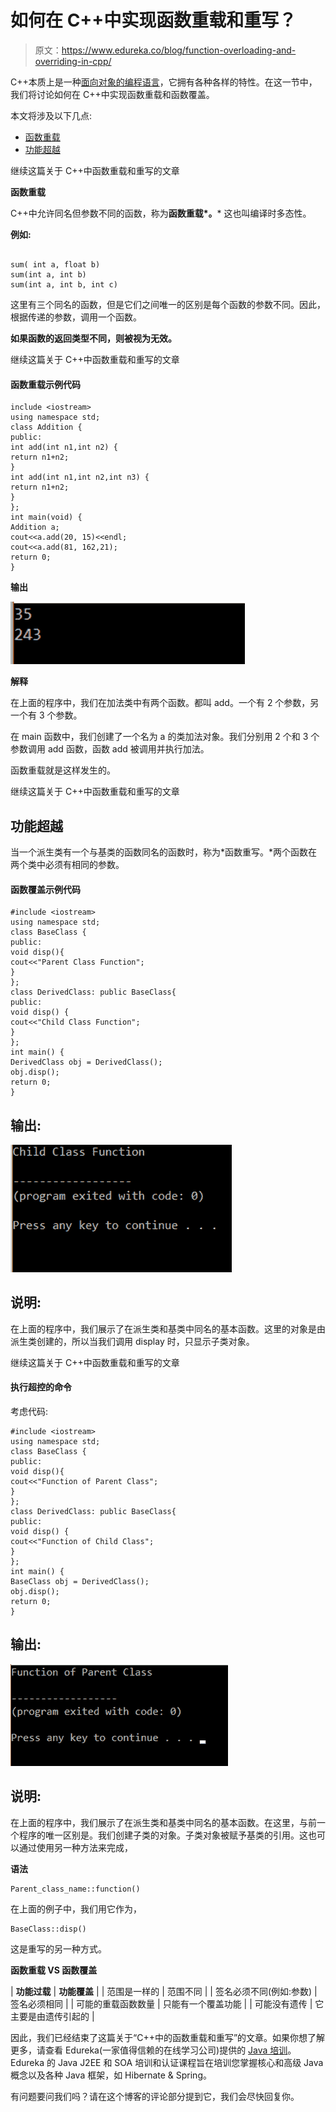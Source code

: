 # 如何在 C++中实现函数重载和重写？

> 原文：<https://www.edureka.co/blog/function-overloading-and-overriding-in-cpp/>

C++本质上是一种[面向对象的编程语言](https://www.edureka.co/blog/object-oriented-programming/)，它拥有各种各样的特性。在这一节中，我们将讨论如何在 C++中实现函数重载和函数覆盖。

本文将涉及以下几点:

*   [函数重载](#FunctionOverloading)
*   [功能超越](#FunctionOverriding)

继续这篇关于 C++中函数重载和重写的文章

**函数重载**

C++中允许同名但参数不同的函数，称为**函数重载*。*** 这也叫编译时多态性。

**例如:**

```

sum( int a, float b)
sum(int a, int b)
sum(int a, int b, int c)

```

这里有三个同名的函数，但是它们之间唯一的区别是每个函数的参数不同。因此，根据传递的参数，调用一个函数。

**如果函数的返回类型不同，则被视为无效。**

继续这篇关于 C++中函数重载和重写的文章

#### **函数重载示例代码**

```
include <iostream>
using namespace std;
class Addition {
public:
int add(int n1,int n2) {
return n1+n2;
}
int add(int n1,int n2,int n3) {
return n1+n2;
}
};
int main(void) {
Addition a;
cout<<a.add(20, 15)<<endl;
cout<<a.add(81, 162,21);
return 0;
}

```

**输出**

![Output- Function overloading and overriding in C++- Edureka](img/aad54c2659ad3d43de802b925e5b98b3.png)

**解释**

在上面的程序中，我们在加法类中有两个函数。都叫 add。一个有 2 个参数，另一个有 3 个参数。

在 main 函数中，我们创建了一个名为 a 的类加法对象。我们分别用 2 个和 3 个参数调用 add 函数，函数 add 被调用并执行加法。

函数重载就是这样发生的。

继续这篇关于 C++中函数重载和重写的文章

## **功能超越**

当一个派生类有一个与基类的函数同名的函数时，称为*函数重写。*两个函数在两个类中必须有相同的参数。

#### **函数覆盖示例代码**

```
#include <iostream>
using namespace std;
class BaseClass {
public:
void disp(){
cout<<"Parent Class Function";
}
};
class DerivedClass: public BaseClass{
public:
void disp() {
cout<<"Child Class Function";
}
};
int main() {
DerivedClass obj = DerivedClass();
obj.disp();
return 0;
}

```

## **输出:**

![Output- Function overloading and overriding in C++- Edureka](img/d67dfa1dc4e05e25fe6874509c693e11.png)

## **说明:**

在上面的程序中，我们展示了在派生类和基类中同名的基本函数。这里的对象是由派生类创建的，所以当我们调用 display 时，只显示子类对象。

继续这篇关于 C++中函数重载和重写的文章

#### **执行超控的命令**

考虑代码:

```
#include <iostream>
using namespace std;
class BaseClass {
public:
void disp(){
cout<<"Function of Parent Class";
}
};
class DerivedClass: public BaseClass{
public:
void disp() {
cout<<"Function of Child Class";
}
};
int main() {
BaseClass obj = DerivedClass();
obj.disp();
return 0;
}

```

## **输出:**

![Output- Function overloading and overriding in C++- Edureka](img/b17e1f18edb7774927999963cedee0fc.png)

## **说明:**

在上面的程序中，我们展示了在派生类和基类中同名的基本函数。在这里，与前一个程序的唯一区别是。我们创建子类的对象。子类对象被赋予基类的引用。这也可以通过使用另一种方法来完成，

**语法**

```
Parent_class_name::function()
```

在上面的例子中，我们用它作为，

```
BaseClass::disp()
```

这是重写的另一种方式。

**函数重载 VS 函数覆盖**

| **功能过载** | **功能覆盖** |
| 范围是一样的 | 范围不同 |
| 签名必须不同(例如:参数) | 签名必须相同 |
| 可能的重载函数数量 | 只能有一个覆盖功能 |
| 可能没有遗传 | 它主要是由遗传引起的 |

因此，我们已经结束了这篇关于“C++中的函数重载和重写”的文章。如果你想了解更多，请查看 Edureka(一家值得信赖的在线学习公司)提供的 [Java 培训](https://www.edureka.co/java-j2ee-soa-training)。Edureka 的 Java J2EE 和 SOA 培训和认证课程旨在培训您掌握核心和高级 Java 概念以及各种 Java 框架，如 Hibernate & Spring。

有问题要问我们吗？请在这个博客的评论部分提到它，我们会尽快回复你。
